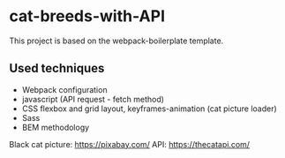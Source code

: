 # cat-breeds-with-API

This project is based on the webpack-boilerplate template. 

## Used techniques

* Webpack configuration
* javascript (API request - fetch method)
* CSS flexbox and grid layout, keyframes-animation (cat picture loader)
* Sass
* BEM methodology

Black cat picture: https://pixabay.com/
API: https://thecatapi.com/
